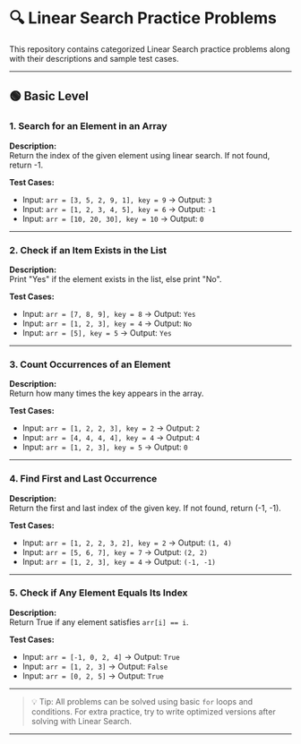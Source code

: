# 🔍 Linear Search Practice Problems

This repository contains categorized Linear Search practice problems along with their descriptions and sample test cases.

---

## 🟢 Basic Level

### 1. Search for an Element in an Array
**Description:**  
Return the index of the given element using linear search. If not found, return -1.

**Test Cases:**
- Input: `arr = [3, 5, 2, 9, 1], key = 9` → Output: `3`
- Input: `arr = [1, 2, 3, 4, 5], key = 6` → Output: `-1`
- Input: `arr = [10, 20, 30], key = 10` → Output: `0`

---

### 2. Check if an Item Exists in the List
**Description:**  
Print "Yes" if the element exists in the list, else print "No".

**Test Cases:**
- Input: `arr = [7, 8, 9], key = 8` → Output: `Yes`
- Input: `arr = [1, 2, 3], key = 4` → Output: `No`
- Input: `arr = [5], key = 5` → Output: `Yes`

---

### 3. Count Occurrences of an Element
**Description:**  
Return how many times the key appears in the array.

**Test Cases:**
- Input: `arr = [1, 2, 2, 3], key = 2` → Output: `2`
- Input: `arr = [4, 4, 4, 4], key = 4` → Output: `4`
- Input: `arr = [1, 2, 3], key = 5` → Output: `0`

---

### 4. Find First and Last Occurrence
**Description:**  
Return the first and last index of the given key. If not found, return (-1, -1).

**Test Cases:**
- Input: `arr = [1, 2, 2, 3, 2], key = 2` → Output: `(1, 4)`
- Input: `arr = [5, 6, 7], key = 7` → Output: `(2, 2)`
- Input: `arr = [1, 2, 3], key = 4` → Output: `(-1, -1)`

---

### 5. Check if Any Element Equals Its Index
**Description:**  
Return True if any element satisfies `arr[i] == i`.

**Test Cases:**
- Input: `arr = [-1, 0, 2, 4]` → Output: `True`
- Input: `arr = [1, 2, 3]` → Output: `False`
- Input: `arr = [0, 2, 5]` → Output: `True`

---
> 💡 Tip: All problems can be solved using basic `for` loops and conditions. For extra practice, try to write optimized versions after solving with Linear Search.

---